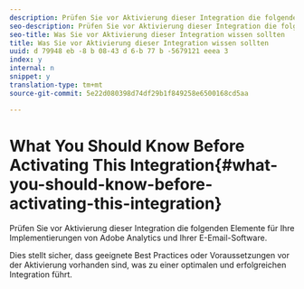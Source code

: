 ```yaml
---
description: Prüfen Sie vor Aktivierung dieser Integration die folgenden Elemente für Ihre Implementierungen von Adobe Analytics und Ihrer E-Email-Software.
seo-description: Prüfen Sie vor Aktivierung dieser Integration die folgenden Elemente für Ihre Implementierungen von Adobe Analytics und Ihrer E-Email-Software.
seo-title: Was Sie vor Aktivierung dieser Integration wissen sollten
title: Was Sie vor Aktivierung dieser Integration wissen sollten
uuid: d 79948 eb -8 b 08-43 d 6-b 77 b -5679121 eeea 3
index: y
internal: n
snippet: y
translation-type: tm+mt
source-git-commit: 5e22d080398d74df29b1f849258e6500168cd5aa

---
```



# What You Should Know Before Activating This Integration{#what-you-should-know-before-activating-this-integration}

Prüfen Sie vor Aktivierung dieser Integration die folgenden Elemente für Ihre Implementierungen von Adobe Analytics und Ihrer E-Email-Software.

Dies stellt sicher, dass geeignete Best Practices oder Voraussetzungen vor der Aktivierung vorhanden sind, was zu einer optimalen und erfolgreichen Integration führt.
